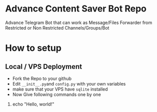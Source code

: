 # Advance Content Saver Bot Repo
Advance Telegram Bot that can work as Message/Files Forwarder from Restricted or Non Restricted Channels/Groups/Bot

# How to setup
## Local / VPS Deployment
- Fork the Repo to your github
- Edit `__init__.py`and `config.py` with your own variables
- make sure that your VPS have `sqlite` installed
- Now Give following commands one by one
1) echo "Hello, world!"
